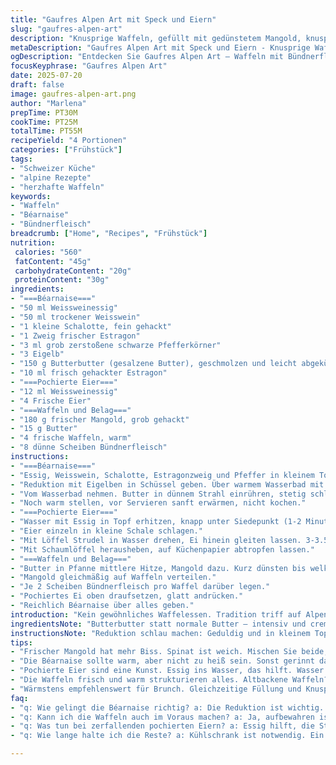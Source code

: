 ```yaml
---
title: "Gaufres Alpen Art mit Speck und Eiern"
slug: "gaufres-alpen-art"
description: "Knusprige Waffeln, gefüllt mit gedünstetem Mangold, knusprigem Bündnerfleisch statt klassischem Schinken, pochierten Eiern und einer alpine Béarnaise mit Appenzeller Käse. Béarnaise entsteht aus Weissweinessig, Estragonzweigen und einem Hauch Pfeffer, emulgiert mit Eigelb und schmelzendem Butterbutter. Pochierte Eier, durch leicht saures Wasser perfekt gesetzt. Mangold in Butter leicht geschmort mit Salz und Pfeffer. Waffeln frisch und warm, herzhafter Alpencharakter durch Bündnerfleisch und Appenzeller. Wettlauf zwischen cremig, knusprig und würzig. "
metaDescription: "Gaufres Alpen Art mit Speck und Eiern - Knusprige Waffeln, gefüllt mit Mangold, Bündnerfleisch und pochierten Eiern in einer würzigen Béarnaise"
ogDescription: "Entdecken Sie Gaufres Alpen Art – Waffeln mit Bündnerfleisch, pochierten Eiern und einer köstlichen Béarnaise mit Appenzeller Käse"
focusKeyphrase: "Gaufres Alpen Art"
date: 2025-07-20
draft: false
image: gaufres-alpen-art.png
author: "Marlena"
prepTime: PT30M
cookTime: PT25M
totalTime: PT55M
recipeYield: "4 Portionen"
categories: ["Frühstück"]
tags:
- "Schweizer Küche"
- "alpine Rezepte"
- "herzhafte Waffeln"
keywords:
- "Waffeln"
- "Béarnaise"
- "Bündnerfleisch"
breadcrumb: ["Home", "Recipes", "Frühstück"]
nutrition: 
 calories: "560"
 fatContent: "45g"
 carbohydrateContent: "20g"
 proteinContent: "30g"
ingredients:
- "===Béarnaise==="
- "50 ml Weissweinessig"
- "50 ml trockener Weisswein"
- "1 kleine Schalotte, fein gehackt"
- "1 Zweig frischer Estragon"
- "3 ml grob zerstoßene schwarze Pfefferkörner"
- "3 Eigelb"
- "150 g Butterbutter (gesalzene Butter), geschmolzen und leicht abgekühlt"
- "10 ml frisch gehackter Estragon"
- "===Pochierte Eier==="
- "12 ml Weissweinessig"
- "4 Frische Eier"
- "===Waffeln und Belag==="
- "180 g frischer Mangold, grob gehackt"
- "15 g Butter"
- "4 frische Waffeln, warm"
- "8 dünne Scheiben Bündnerfleisch"
instructions:
- "===Béarnaise==="
- "Essig, Weisswein, Schalotte, Estragonzweig und Pfeffer in kleinem Topf zum Kochen bringen. Reduzieren bis etwa 40 ml Flüssigkeit bleibt. Durch ein Sieb gießen, Aromaten wegwerfen."
- "Reduktion mit Eigelben in Schüssel geben. Über warmem Wasserbad mit Schneebesen rühren bis dick und schaumig, circa 4-5 Minuten. Nicht zu heiß, sonst gerinnt Eigelb."
- "Vom Wasserbad nehmen. Butter in dünnem Strahl einrühren, stetig schlagen. Estragon hinzufügen, abschmecken mit Salz, Pfeffer. Bei Bedarf Tropfen heisses Wasser für Konsistenz."
- "Noch warm stellen, vor Servieren sanft erwärmen, nicht kochen."
- "===Pochierte Eier==="
- "Wasser mit Essig in Topf erhitzen, knapp unter Siedepunkt (1-2 Minuten)."
- "Eier einzeln in kleine Schale schlagen."
- "Mit Löffel Strudel in Wasser drehen, Ei hinein gleiten lassen. 3-3.5 Minuten pochieren. Gelb soll weich bleiben."
- "Mit Schaumlöffel herausheben, auf Küchenpapier abtropfen lassen."
- "===Waffeln und Belag==="
- "Butter in Pfanne mittlere Hitze, Mangold dazu. Kurz dünsten bis welk, gerade weich, nicht matschig. Salzen, pfeffern."
- "Mangold gleichmäßig auf Waffeln verteilen."
- "Je 2 Scheiben Bündnerfleisch pro Waffel darüber legen."
- "Pochiertes Ei oben draufsetzen, glatt andrücken."
- "Reichlich Béarnaise über alles geben."
introduction: "Kein gewöhnliches Waffelessen. Tradition triff auf Alpenliebe. Bündnerfleisch statt Schinken, einfach weil intensiver, trockener, würziger. Mangold statt Spinat, weil er ein bisschen mehr Biss bringt. Béarnaise, aber nicht nur kalt, mit Appenzeller Käse eingearbeitet, runder, würziger, mit leicht nussigen Noten. Butterbutter schmilzt langsam, gibt Reifen-Butter-Faktor. Pochierte Eier, klassisch, aber mit dem kleinen Kick vom Essig. Waffeln frisch, heiß, knusprig, so hat man das Gefühl von Berghütte auf Teller. Manchmal stört Überkompliziertes die Freude am Essen – hier nicht. Die Alpen halten zusammen, Kulturen verschmelzen, Gaufres machen satt. Auf den Punkt, kein Schnickschnack."
ingredientsNote: "Butterbutter statt normale Butter – intensiv und cremig, beides aber zimmertemperiert und geschmolzen für leichte Emulsion in Béarnaise. Bündnerfleisch bringt ein rauchiges Aroma, ersetzt den feinen französischen Schinken und ist aus heimischer Herstellung. Mangold holt Frische, bissfester als Spinat. Frischer Estragon macht den Unterschied für die Sauce, nicht trocken! Vinaigereduktion unbedingt auf 40 ml statt 45, damit die Sauerei nicht zu wässrig wird und die Säure schön balanciert ist. Waffeln: Am besten frisch, sonst auftauen und kurz im Ofen knusprig machen. Eier frisch, sonst fallen die Eier auseinander beim Pochieren. Essig fürs Wasser unbedingt rein, dann halten sie die Form besser."
instructionsNote: "Reduktion schlau machen: Geduldig und in kleinem Topf. Oder man verliert Aroma und Flüssigkeit. Eigelb schlagen: Wichtig nie kochen, sonst Stocken. Zucker oder Wassertröpfchen zum Anpassen der Konsistenz hilft, wenn zu dick. Butter nach und nach und konstant rühren! Bei pochierten Eiern Wasser leicht köcheln lassen, kein starkes Kochen, sonst zerreißt das Ei. Strudel mit Löffel drehen, so setzt sich Ei gut. Mangold nicht zu lange, sonst wird matschig und Farbe leidet. Anrichten geschmeidig, Bestandteile obenauf so, dass man die Schichten sieht. Alles heiß servieren, kalt ist keine Option. Béarnaise kurz anwärmen, sonst wird sie trennend."
tips:
- "Frischer Mangold hat mehr Biss. Spinat ist weich. Mischen Sie beide, für extra Textur. Warten Sie nicht zu lange beim Dünsten. Mangelnde Aufmerksamkeit führt zu matschigem Gemüse. Würzen Sie das Gemüse gut, mit Salz und Pfeffer. Kräftiger Geschmack passt zu den Waffeln. Ein Geschmack von Alpenflora."
- "Die Béarnaise sollte warm, aber nicht zu heiß sein. Sonst gerinnt das Eigelb. Stetig rühren, Butter langsam einfließen. Tropfen heiße Wasser dazu, um die Konsistenz anzupassen. Estragon frisch hacken. Wichtig für den aromatischen Kick. Länger aufbewahren als nötig? Wieder leicht erwärmen. Nochmal rühren, damit sie cremig bleibt. Nicht kalt servieren."
- "Pochierte Eier sind eine Kunst. Essig ins Wasser, das hilft. Wasser nicht zu stark kochen. Zarte Hitze ist wichtig. Strudel im Wasser erzeugen eine gute Form. Eier vorsichtig dazugeben. 3-3,5 Minuten brauchen sie. Eigelb bleibt weich. Nach dem Pochieren auf Küchenpapier abtropfen lassen. So bleibt der Teller unordentlich."
- "Die Waffeln frisch und warm strukturieren alles. Altbackene Waffeln? Kurz im Ofen aufbacken. Knusprig ist gefragt. Bündnerfleisch anrichten. Einzigartig, würzig. Dazu frische, lokale Produkte auswählen. Muffeln nicht. Halten Sie die Anordnung im Blick. Schichten sichtbar machen. Geschmacksexplosion beim Essen."
- "Wärmstens empfehlenswert für Brunch. Gleichzeitige Füllung und Knusprigkeit, dafür sorgen die Waffeln. Bündnerfleisch ist intensiv, ersetzt Schinken. Ideal bei einer Bergtour – Kraft für den Tag. Für ein Mittagessen im Chalet, perfekt. Kombinieren Sie mit Getränken, die dazu passen. Experimentieren Sie mit frischen Kräutern."
faq:
- "q: Wie gelingt die Béarnaise richtig? a: Die Reduktion ist wichtig. Essig und Wein kochen, reduzierte Flüssigkeit nicht zu stark. Eigelb sanft aufschlagen. Immer beim Rühren bleiben. Hohe Temperaturen vermeiden. Butter nach und nach einrühren, nicht zu schnell."
- "q: Kann ich die Waffeln auch im Voraus machen? a: Ja, aufbewahren ist möglich. Waffeln durchschneiden, in den Ofen? Fünf Minuten reichen für das Aufbacken. Servieren wenn sie warm sind. Zudem kann zusätzlich Butter aufgetragen werden, für mehr Geschmack."
- "q: Was tun bei zerfallenden pochierten Eiern? a: Essig hilft, die Struktur zu bewahren. Wasser Temperatur ist entscheidend. Nicht sprudelnd kochen, eher ein sanftes Köcheln. Eier vorsichtiger versenken. Ausprobe nötig, ob die Methode zu Ihnen passt."
- "q: Wie lange halte ich die Reste? a: Kühlschrank ist notwendig. Ein bis zwei Tage sind realistisch. Aufwärmen im Ofen. Das Gemüse nicht leichen lassen. Auch für die Waffeln gilt: ein bisschen knusprig machen vor dem Servieren."

---
```


